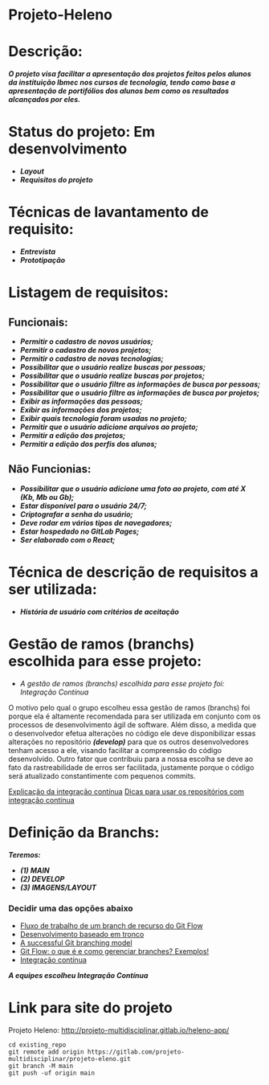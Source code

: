 # Projeto-Heleno

# Descrição:

***O projeto visa facilitar a apresentação dos projetos feitos pelos alunos da instituição Ibmec nos cursos de tecnologia, tendo como base a apresentação de portifólios dos alunos bem como os resultados alcançados por eles.***

# Status do projeto: Em desenvolvimento

* ***Layout***
* ***Requisitos do projeto***


# Técnicas de lavantamento de requisito:

* ***Entrevista***
* ***Prototipação***

# Listagem de requisitos:

## Funcionais:

* ***Permitir o cadastro de novos usuários;***
* ***Permitir o cadastro de novos projetos;***
* ***Permitir o cadastro de novas tecnologias;***
* ***Possibilitar que o usuário realize buscas por pessoas;***
* ***Possibilitar que o usuário realize buscas por projetos;***
* ***Possibilitar que o usuário filtre as informações de busca por pessoas;***
* ***Possibilitar que o usuário filtre as informações de busca por projetos;***
* ***Exibir as informações das pessoas;***
* ***Exibir as informações dos projetos;***
* ***Exibir quais tecnologia foram usadas no projeto;***
* ***Permitir que o usuário adicione arquivos ao projeto;***
* ***Permitir a edição dos projetos;***
* ***Permitir a edição dos perfis dos alunos;***

## Não Funcionias:

* ***Possibilitar que o usuário adicione uma foto ao projeto, com até X (Kb, Mb ou Gb);***
* ***Estar disponível para o usuário 24/7;***
* ***Criptografar a senha do usuário;***
* ***Deve rodar em vários tipos de navegadores;***
* ***Estar hospedado no GitLab Pages;***
* ***Ser elaborado com o React;***

# Técnica de descrição de requisitos a ser utilizada:

*  ***História de usuário com critérios de aceitação***

# Gestão de ramos (branchs) escolhida para esse projeto:

* *A gestão de ramos (branchs) escolhida para esse projeto foi: Integração Contínua* 

O motivo pelo qual o grupo escolheu essa gestão de ramos (branchs) foi porque ela é altamente recomendada para ser utilizada em conjunto com os processos de desenvolvimento ágil de software. Além disso, a medida que o desenvolvedor efetua alterações no código ele deve disponibilizar essas alterações no repositório ***(develop)*** para que os outros desenvolvedores tenham acesso a ele, visando facilitar a compreensão do código desenvolvido. Outro fator que contribuiu para a nossa escolha se deve ao fato da rastreabilidade de erros ser facilitada, justamente porque o código será atualizado constantimente com pequenos commits.

[Explicação da integração contínua](https://aws.amazon.com/pt/devops/continuous-integration/#:~:text=Explica%C3%A7%C3%A3o%20da%20integra%C3%A7%C3%A3o%20cont%C3%ADnua&text=Os%20principais%20objetivos%20da%20integra%C3%A7%C3%A3o,lan%C3%A7ar%20novas%20atualiza%C3%A7%C3%B5es%20de%20software.)
[Dicas para usar os repositórios com integração contínua ](https://www.atlassian.com/br/continuous-delivery/continuous-integration/ci-friendly-git-repos)


# Definição da Branchs:

***Teremos:***

* ***(1) MAIN***
* ***(2) DEVELOP***
* ***(3) IMAGENS/LAYOUT***

### Decidir uma das opções abaixo 
* [Fluxo de trabalho de um branch de recurso do Git Flow](https://www.atlassian.com/br/git/tutorials/comparing-workflows/gitflow-workflow) 
* [Desenvolvimento baseado em tronco](https://www.atlassian.com/br/continuous-delivery/continuous-integration/trunk-based-development)
* [A successful Git branching model](https://nvie.com/posts/a-successful-git-branching-model/)
* [Git Flow: o que é e como gerenciar branches? Exemplos!](https://blog.betrybe.com/git/git-flow/)
* [Integração contínua](https://www.atlassian.com/br/continuous-delivery/continuous-integration)

***A equipes escolheu  Integração Contínua***

# Link para site do projeto
Projeto Heleno: http://projeto-multidisciplinar.gitlab.io/heleno-app/

```
cd existing_repo
git remote add origin https://gitlab.com/projeto-multidisciplinar/projeto-eleno.git
git branch -M main
git push -uf origin main
```
